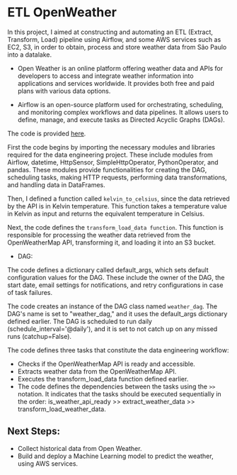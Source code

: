 # ETL OpenWeather

In this project, I aimed at constructing and automating an ETL (Extract, Transform, Load) pipeline using Airflow, and some AWS services such as EC2, S3, in order to obtain,
process and store weather data from São Paulo into a datalake.

* Open Weather is an online platform offering weather data and APIs for developers to access and integrate weather 
information into applications and services worldwide. It provides both free and paid plans with various data options. 

* Airflow is an open-source platform used for orchestrating, scheduling, and monitoring complex workflows and data pipelines. 
It allows users to define, manage, and execute tasks as Directed Acyclic Graphs (DAGs).

The code is provided [here](https://github.com/igorcruz91/igor_portfolio/blob/main/ETL%20OpenWeather/openwether_dag.py).

First the code begins by importing the necessary modules and libraries required for the data engineering project. 
These include modules from Airflow, datetime, HttpSensor, SimpleHttpOperator, PythonOperator, and pandas. These modules provide functionalities for 
creating the DAG, scheduling tasks, making HTTP requests, performing data transformations, and handling data in DataFrames.

Then, I defined a function called `kelvin_to_celsius`, since the data retrieved by the API is in Kelvin temperature. 
This function takes a temperature value in Kelvin as input and returns the equivalent temperature in Celsius.

Next, the code defines the `transform_load_data function`. This function is responsible for processing the weather 
data retrieved from the OpenWeatherMap API, transforming it, and loading it into an S3 bucket.

* DAG:

The code defines a dictionary called default_args, which sets default configuration values for the DAG. These include the owner of the DAG, the start date,
email settings for notifications, and retry configurations in case of task failures.

The code creates an instance of the DAG class named `weather_dag`. The DAG's name is set to "weather_dag," and it uses the default_args dictionary defined earlier. 
The DAG is scheduled to run daily (schedule_interval='@daily'), and it is set to not catch up on any missed runs (catchup=False).

The code defines three tasks that constitute the data engineering workflow:

- Checks if the OpenWeatherMap API is ready and accessible.
- Extracts weather data from the OpenWeatherMap API.
- Executes the transform_load_data function defined earlier.
- The code defines the dependencies between the tasks using the `>>` notation.
It indicates that the tasks should be executed sequentially in the order: is_weather_api_ready >> extract_weather_data >> transform_load_weather_data.

## Next Steps:

- Collect historical data from Open Weather.
- Build and deploy a Machine Learning model to predict the weather, using AWS services.
  
